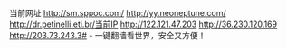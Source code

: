 当前网址
http://sm.sppoc.com/
http://yy.neoneptune.com/
http://dr.petinelli.eti.br/当前IP
http://122.121.47.203
http://36.230.120.169
http://203.73.243.3# -
一键翻墙看世界，安全又方便！
